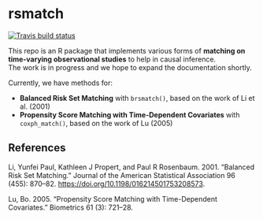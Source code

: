 # rsmatch
<!-- badges: start -->
[![Travis build status](https://travis-ci.com/skent259/rsmatch.svg?branch=master)](https://travis-ci.com/skent259/rsmatch)
<!-- badges: end -->

This repo is an R package that implements various forms of **matching on time-varying observational studies** to help in causal inference.  
The work is in progress and we hope to expand the documentation shortly.

Currently, we have methods for:

- **Balanced Risk Set Matching** with `brsmatch()`, based on the work of Li et al. (2001) 
- **Propensity Score Matching with Time-Dependent Covariates** with `coxph_match()`, based on the work of Lu (2005)




## References 

Li, Yunfei Paul, Kathleen J Propert, and Paul R Rosenbaum. 2001. “Balanced Risk Set Matching.” Journal of the American Statistical Association 96 (455): 870–82. https://doi.org/10.1198/016214501753208573.

Lu, Bo. 2005. “Propensity Score Matching with Time-Dependent Covariates.” Biometrics 61 (3): 721–28.
